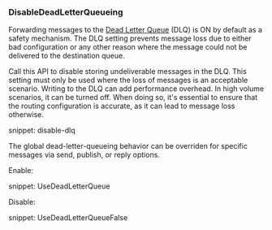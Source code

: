 
### DisableDeadLetterQueueing

Forwarding messages to the [Dead Letter Queue](/transports/msmq/dead-letter-queues.md) (DLQ) is ON by default as a safety mechanism. The DLQ setting prevents message loss due to either bad configuration or any other reason where the message could not be delivered to the destination queue.

Call this API to disable storing undeliverable messages in the DLQ. This setting must only be used where the loss of messages is an acceptable scenario. Writing to the DLQ can add performance overhead. In high volume scenarios, it can be turned off. When doing so, it's essential to ensure that the routing configuration is accurate, as it can lead to message loss otherwise.
 
snippet: disable-dlq

The global dead-letter-queueing behavior can be overriden for specific messages via send, publish, or reply options.

Enable:

snippet: UseDeadLetterQueue

Disable:

snippet: UseDeadLetterQueueFalse

